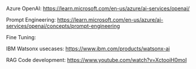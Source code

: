 Azure OpenAI: https://learn.microsoft.com/en-us/azure/ai-services/openai/

Prompt Engineering: https://learn.microsoft.com/en-us/azure/ai-services/openai/concepts/prompt-engineering

Fine Tuning: 

IBM Watsonx usecases: https://www.ibm.com/products/watsonx-ai

RAG Code development: https://www.youtube.com/watch?v=XctooiH0moI
